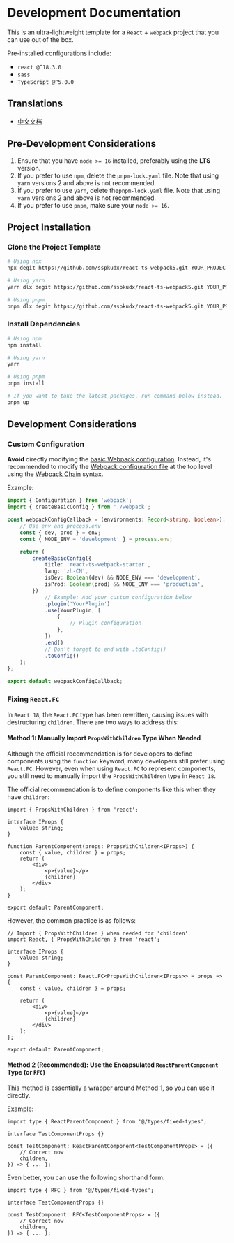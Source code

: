 # Development Documentation

This is an ultra-lightweight template for a `React` + `webpack` project that you can use out of the box.

Pre-installed configurations include:

-   `react @^18.3.0`
-   `sass`
-   `TypeScript @^5.0.0`

## Translations

-   [中文文档](./docs/README_zh-cn.md)

## Pre-Development Considerations

1. Ensure that you have `node >= 16` installed, preferably using the **LTS** version.
2. If you prefer to use `npm`, delete the `pnpm-lock.yaml` file. Note that using `yarn` versions 2 and above is not recommended.
3. If you prefer to use `yarn`, delete the`pnpm-lock.yaml` file. Note that using `yarn` versions 2 and above is not recommended.
4. If you prefer to use `pnpm`, make sure your `node >= 16`.

## Project Installation

### Clone the Project Template

```sh
# Using npx
npx degit https://github.com/sspkudx/react-ts-webpack5.git YOUR_PROJECT_DIRECTORY

# Using yarn
yarn dlx degit https://github.com/sspkudx/react-ts-webpack5.git YOUR_PROJECT_DIRECTORY

# Using pnpm
pnpm dlx degit https://github.com/sspkudx/react-ts-webpack5.git YOUR_PROJECT_DIRECTORY
```

### Install Dependencies

```sh
# Using npm
npm install

# Using yarn
yarn

# Using pnpm
pnpm install

# If you want to take the latest packages, run command below instead.
pnpm up
```

## Development Considerations

### Custom Configuration

**Avoid** directly modifying the [basic Webpack configuration](./webpack/index.ts). Instead, it's recommended to modify the [Webpack configuration file](./webpack.config.ts) at the top level using the [Webpack Chain](https://github.com/neutrinojs/webpack-chain/tree/v6.5.1) syntax.

Example:

```typescript
import { Configuration } from 'webpack';
import { createBasicConfig } from './webpack';

const webpackConfigCallback = (environments: Record<string, boolean>): Configuration => {
    // Use env and process.env
    const { dev, prod } = env;
    const { NODE_ENV = 'development' } = process.env;

    return (
        createBasicConfig({
            title: 'react-ts-webpack-starter',
            lang: 'zh-CN',
            isDev: Boolean(dev) && NODE_ENV === 'development',
            isProd: Boolean(prod) && NODE_ENV === 'production',
        })
            // Example: Add your custom configuration below
            .plugin('YourPlugin')
            .use(YourPlugin, [
                {
                    // Plugin configuration
                },
            ])
            .end()
            // Don't forget to end with .toConfig()
            .toConfig()
    );
};

export default webpackConfigCallback;
```

### Fixing `React.FC`

In `React 18`, the `React.FC` type has been rewritten, causing issues with destructuring `children`. There are two ways to address this:

#### Method 1: Manually Import `PropsWithChildren` Type When Needed

Although the official recommendation is for developers to define components using the `function` keyword, many developers still prefer using `React.FC`. However, even when using `React.FC` to represent components, you still need to manually import the `PropsWithChildren` type in `React 18`.

The official recommendation is to define components like this when they have `children`:

```tsx
import { PropsWithChildren } from 'react';

interface IProps {
    value: string;
}

function ParentComponent(props: PropsWithChildren<IProps>) {
    const { value, children } = props;
    return (
        <div>
            <p>{value}</p>
            {children}
        </div>
    );
}

export default ParentComponent;
```

However, the common practice is as follows:

```tsx
// Import { PropsWithChildren } when needed for 'children'
import React, { PropsWithChildren } from 'react';

interface IProps {
    value: string;
}

const ParentComponent: React.FC<PropsWithChildren<IProps>> = props => {
    const { value, children } = props;

    return (
        <div>
            <p>{value}</p>
            {children}
        </div>
    );
};

export default ParentComponent;
```

#### Method 2 (Recommended): Use the Encapsulated `ReactParentComponent` Type (or `RFC`)

This method is essentially a wrapper around Method 1, so you can use it directly.

Example:

```tsx
import type { ReactParentComponent } from '@/types/fixed-types';

interface TestComponentProps {}

const TestComponent: ReactParentComponent<TestComponentProps> = ({
    // Correct now
    children,
}) => { ... };
```

Even better, you can use the following shorthand form:

```tsx
import type { RFC } from '@/types/fixed-types';

interface TestComponentProps {}

const TestComponent: RFC<TestComponentProps> = ({
    // Correct now
    children,
}) => { ... };
```
